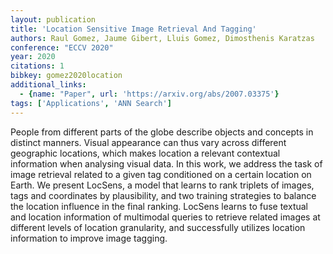 ```yaml
---
layout: publication
title: 'Location Sensitive Image Retrieval And Tagging'
authors: Raul Gomez, Jaume Gibert, Lluis Gomez, Dimosthenis Karatzas
conference: "ECCV 2020"
year: 2020
citations: 1
bibkey: gomez2020location
additional_links:
  - {name: "Paper", url: 'https://arxiv.org/abs/2007.03375'}
tags: ['Applications', 'ANN Search']
---
```

People from different parts of the globe describe objects and concepts in
distinct manners. Visual appearance can thus vary across different geographic
locations, which makes location a relevant contextual information when
analysing visual data. In this work, we address the task of image retrieval
related to a given tag conditioned on a certain location on Earth. We present
LocSens, a model that learns to rank triplets of images, tags and coordinates
by plausibility, and two training strategies to balance the location influence
in the final ranking. LocSens learns to fuse textual and location information
of multimodal queries to retrieve related images at different levels of
location granularity, and successfully utilizes location information to improve
image tagging.

